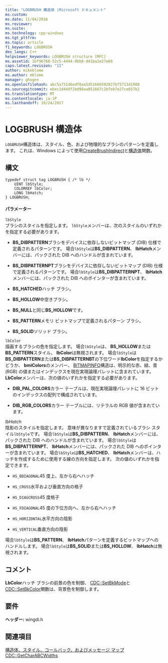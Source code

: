 ```yaml
---
title: "LOGBRUSH 構造体 |Microsoft ドキュメント"
ms.custom: 
ms.date: 11/04/2016
ms.reviewer: 
ms.suite: 
ms.technology: cpp-windows
ms.tgt_pltfrm: 
ms.topic: article
f1_keywords: LOGBRUSH
dev_langs: C++
helpviewer_keywords: LOGBRUSH structure [MFC]
ms.assetid: 1bf96768-52c5-4444-9bb8-d41ba2e27e68
caps.latest.revision: "11"
author: mikeblome
ms.author: mblome
manager: ghogen
ms.openlocfilehash: abc5a751d6edf0aa5d51666592927bf5713d1908
ms.sourcegitcommit: ebec1d449f2bd98aa851667c2bfeb7e27ce657b2
ms.translationtype: MT
ms.contentlocale: ja-JP
ms.lasthandoff: 10/24/2017
---
```

# <a name="logbrush-structure"></a>LOGBRUSH 構造体
`LOGBRUSH`構造体は、スタイル、色、および物理的なブラシのパターンを定義します。 これは、Windows によって使用[CreateBrushIndirect](http://msdn.microsoft.com/library/windows/desktop/dd183487)と[構造体](http://msdn.microsoft.com/library/windows/desktop/dd162705)関数。  
  
## <a name="syntax"></a>構文  
  
```  
typedef struct tag LOGBRUSH { /* lb */  
    UINT lbStyle;  
    COLORREF lbColor;  
    LONG lbHatch;  
} LOGBRUSH;  
```  
  
#### <a name="parameters"></a>パラメーター  
 `lbStyle`  
 ブラシのスタイルを指定します。 `lbStyle`メンバーは、次のスタイルのいずれかを指定する必要があります。  
  
- **BS_DIBPATTERN**ブラシをデバイスに依存しないビットマップ (DIB) 仕様で定義されるパターンです。 場合`lbStyle`は**BS_DIBPATTERN**、 **lbHatch**メンバーには、パックされた DIB へのハンドルが含まれています。  
  
- **BS_DIBPATTERNPT**ブラシをデバイスに依存しないビットマップ (DIB) 仕様で定義されるパターンです。 場合`lbStyle`は**BS_DIBPATTERNPT**、 **lbHatch**メンバーには、パックされた DIB へのポインターが含まれています。  
  
- **BS_HATCHED**ハッチ ブラシ。  
  
- **BS_HOLLOW**中空きブラシ。  
  
- **BS_NULL**と同じ**BS_HOLLOW**です。  
  
- **BS_PATTERN**メモリ ビットマップで定義されるパターン ブラシ。  
  
- **BS_SOLID**ソリッド ブラシ。  
  
 `lbColor`  
 描画するブラシの色を指定します。 場合`lbStyle`は、 **BS_HOLLOW**または**BS_PATTERN**スタイル、 **lbColor**は無視されます。 場合`lbStyle`は**BS_DIBPATTERN**または**BS_DIBPATTERNBT**の下位ワード**lbColor**を指定するかどうか、 **bmiColors**のメンバー、 [BITMAPINFO](../../mfc/reference/bitmapinfo-structure.md)構造は、明示的な赤、緑、青 (RGB) の値またはインデックスを現在実現論理パレットに含まれています。 **LbColor**メンバーは、次の値のいずれかを指定する必要があります。  
  
- **DIB_PAL_COLORS**カラー テーブルは、現在実現論理パレットに 16 ビットのインデックスの配列で構成されています。  
  
- **DIB_RGB_COLORS**カラー テーブルには、リテラルの RGB 値が含まれています。  
  
 *lbHatch*  
 陰影のスタイルを指定します。 意味が異なりますで定義されているブラシ スタイル`lbStyle`です。 場合`lbStyle`は**BS_DIBPATTERN**、 **lbHatch**メンバーには、パックされた DIB へのハンドルが含まれています。 場合`lbStyle`は**BS_DIBPATTERNPT**、 **lbHatch**メンバーには、パックされた DIB へのポインターが含まれています。 場合`lbStyle`は**BS_HATCHED**、 **lbHatch**メンバーは、ハッチを作成するために使用する線の方向を指定します。 次の値のいずれかを指定できます。  
  
- `HS_BDIAGONAL`45 度上、左から右へハッチ  
  
- `HS_CROSS`水平および垂直方向の格子  
  
- `HS_DIAGCROSS`45 度格子  
  
- `HS_FDIAGONAL`45 度の下位方向へ、左から右へハッチ  
  
- `HS_HORIZONTAL`水平方向の陰影  
  
- `HS_VERTICAL`垂直方向の陰影  
  
 場合`lbStyle`は**BS_PATTERN**、 **lbHatch**パターンを定義するビットマップへのハンドルします。 場合`lbStyle`は**BS_SOLID**または**BS_HOLLOW**、 **lbHatch**は無視されます。  
  
## <a name="remarks"></a>コメント  
 **LbColor**ハッチ ブラシの前景の色を制御、 [CDC::SetBkMode](../../mfc/reference/cdc-class.md#setbkmode)と[CDC::SetBkColor](../../mfc/reference/cdc-class.md#setbkcolor)関数は、背景色を制御します。  
  
## <a name="requirements"></a>要件  
 **ヘッダー:** wingdi.h  
  
## <a name="see-also"></a>関連項目  
 [構造体、スタイル、コールバック、およびメッセージ マップ](../../mfc/reference/structures-styles-callbacks-and-message-maps.md)   
 [CDC::GetCharABCWidths](../../mfc/reference/cdc-class.md#getcharabcwidths)

